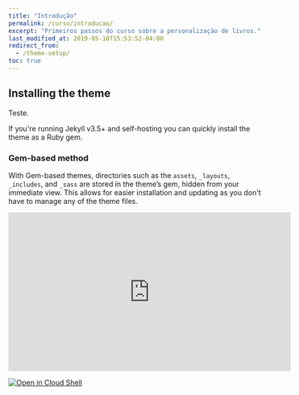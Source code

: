 ```yaml
---
title: "Introdução"
permalink: /curso/introducao/
excerpt: "Primeiros passos do curso sobre a personalização de livros."
last_modified_at: 2019-05-10T15:53:52-04:00
redirect_from:
  - /theme-setup/
toc: true
---
```


## Installing the theme

Teste.

If you're running Jekyll v3.5+ and self-hosting you can quickly install the theme as a Ruby gem.

### Gem-based method

With Gem-based themes, directories such as the `assets`, `_layouts`, `_includes`, and `_sass` are stored in the theme’s gem, hidden from your immediate view. This allows for easier installation and updating as you don't have to manage any of the theme files. 

<iframe width="560" height="315" src="https://console.cloud.google.com/cloudshell/editor?shellonly=true" frameborder="0" allowfullscreen></iframe>

[![Open in Cloud Shell](//gstatic.com/cloudssh/images/open-btn.svg)](https://console.cloud.google.com/cloudshell/editor?cloudshell_git_repo=http://path-to-repo/sample.git)